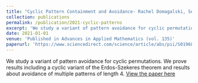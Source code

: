 ```yaml
---
title: "Cyclic Pattern Containment and Avoidance- Rachel Domagalski, Sergi Elizalde, Jinting Liang, Quinn Minnich, Bruce E. Sagan, Jamie Schmidt, Alexander Sietsema"
collection: publications
permalink: /publication/2021-cyclic-patterns
excerpt: 'We study a variant of pattern avoidance for cyclic permutations. We prove results including a cyclic variant of the Erdos-Szekeres theorem and results about avoidance of multiple patterns of length 4.'
date: 2021-01-01
venue: 'Published in Advances in Applied Mathematics (vol. 135)'
paperurl: 'https://www.sciencedirect.com/science/article/abs/pii/S019688582200001X'
---
```

We study a variant of pattern avoidance for cyclic permutations. We prove results including a cyclic variant of the Erdos-Szekeres theorem and results about avoidance of multiple patterns of length 4.
[View the paper here](https://www.sciencedirect.com/science/article/abs/pii/S019688582200001X)	
